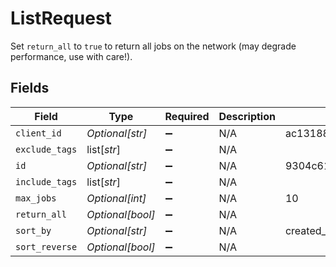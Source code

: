 # ListRequest

Set `return_all` to `true` to return all jobs on the network (may degrade performance, use with care!).


## Fields

| Field                                                            | Type                                                             | Required                                                         | Description                                                      | Example                                                          |
| ---------------------------------------------------------------- | ---------------------------------------------------------------- | ---------------------------------------------------------------- | ---------------------------------------------------------------- | ---------------------------------------------------------------- |
| `client_id`                                                      | *Optional[str]*                                                  | :heavy_minus_sign:                                               | N/A                                                              | ac13188e93c97a9c2e7cf8e86c7313156a73436036f30da1ececc2ce79f9ea51 |
| `exclude_tags`                                                   | list[*str*]                                                      | :heavy_minus_sign:                                               | N/A                                                              |                                                                  |
| `id`                                                             | *Optional[str]*                                                  | :heavy_minus_sign:                                               | N/A                                                              | 9304c616-291f-41ad-b862-54e133c0149e                             |
| `include_tags`                                                   | list[*str*]                                                      | :heavy_minus_sign:                                               | N/A                                                              |                                                                  |
| `max_jobs`                                                       | *Optional[int]*                                                  | :heavy_minus_sign:                                               | N/A                                                              | 10                                                               |
| `return_all`                                                     | *Optional[bool]*                                                 | :heavy_minus_sign:                                               | N/A                                                              |                                                                  |
| `sort_by`                                                        | *Optional[str]*                                                  | :heavy_minus_sign:                                               | N/A                                                              | created_at                                                       |
| `sort_reverse`                                                   | *Optional[bool]*                                                 | :heavy_minus_sign:                                               | N/A                                                              |                                                                  |